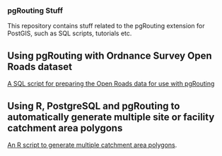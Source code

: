 ### pgRouting Stuff

This repository contains stuff related to the pgRouting extension for PostGIS, such as SQL scripts, tutorials etc.

## Using pgRouting with Ordnance Survey Open Roads dataset

[A SQL script for preparing the Open Roads data for use with pgRouting](openroads/)

## Using R, PostgreSQL and pgRouting to automatically generate multiple site or facility catchment area polygons

[An R script to generate multiple catchment area polygons](catchment_polygons/).
